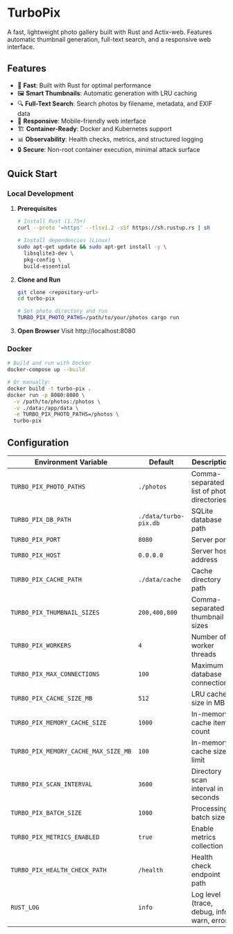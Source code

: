 # TurboPix

A fast, lightweight photo gallery built with Rust and Actix-web. Features automatic thumbnail generation, full-text search, and a responsive web interface.

## Features

- 🚀 **Fast**: Built with Rust for optimal performance
- 🖼️ **Smart Thumbnails**: Automatic generation with LRU caching
- 🔍 **Full-Text Search**: Search photos by filename, metadata, and EXIF data
- 📱 **Responsive**: Mobile-friendly web interface
- 🏗️ **Container-Ready**: Docker and Kubernetes support
- 📊 **Observability**: Health checks, metrics, and structured logging
- 🔒 **Secure**: Non-root container execution, minimal attack surface

## Quick Start

### Local Development

1. **Prerequisites**
   ```bash
   # Install Rust (1.75+)
   curl --proto '=https' --tlsv1.2 -sSf https://sh.rustup.rs | sh

   # Install dependencies (Linux)
   sudo apt-get update && sudo apt-get install -y \
     libsqlite3-dev \
     pkg-config \
     build-essential
   ```

2. **Clone and Run**
   ```bash
   git clone <repository-url>
   cd turbo-pix

   # Set photo directory and run
   TURBO_PIX_PHOTO_PATHS=/path/to/your/photos cargo run
   ```

3. **Open Browser**
   Visit http://localhost:8080

### Docker

```bash
# Build and run with Docker
docker-compose up --build

# Or manually:
docker build -t turbo-pix .
docker run -p 8080:8080 \
  -v /path/to/photos:/photos \
  -v ./data:/app/data \
  -e TURBO_PIX_PHOTO_PATHS=/photos \
  turbo-pix
```

## Configuration

| Environment Variable | Default | Description |
|---------------------|---------|-------------|
| `TURBO_PIX_PHOTO_PATHS` | `./photos` | Comma-separated list of photo directories |
| `TURBO_PIX_DB_PATH` | `./data/turbo-pix.db` | SQLite database path |
| `TURBO_PIX_PORT` | `8080` | Server port |
| `TURBO_PIX_HOST` | `0.0.0.0` | Server host address |
| `TURBO_PIX_CACHE_PATH` | `./data/cache` | Cache directory path |
| `TURBO_PIX_THUMBNAIL_SIZES` | `200,400,800` | Comma-separated thumbnail sizes |
| `TURBO_PIX_WORKERS` | `4` | Number of worker threads |
| `TURBO_PIX_MAX_CONNECTIONS` | `100` | Maximum database connections |
| `TURBO_PIX_CACHE_SIZE_MB` | `512` | LRU cache size in MB |
| `TURBO_PIX_MEMORY_CACHE_SIZE` | `1000` | In-memory cache item count |
| `TURBO_PIX_MEMORY_CACHE_MAX_SIZE_MB` | `100` | In-memory cache size limit |
| `TURBO_PIX_SCAN_INTERVAL` | `3600` | Directory scan interval in seconds |
| `TURBO_PIX_BATCH_SIZE` | `1000` | Processing batch size |
| `TURBO_PIX_METRICS_ENABLED` | `true` | Enable metrics collection |
| `TURBO_PIX_HEALTH_CHECK_PATH` | `/health` | Health check endpoint path |
| `RUST_LOG` | `info` | Log level (trace, debug, info, warn, error) |




